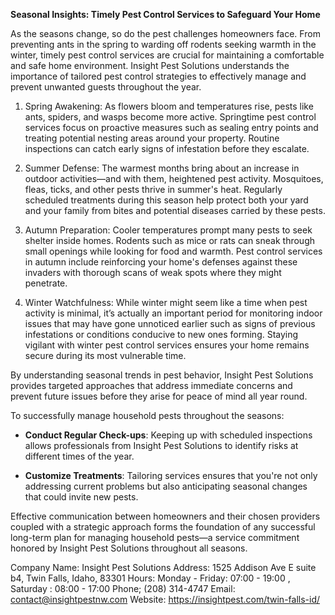 **Seasonal Insights: Timely Pest Control Services to Safeguard Your Home**

As the seasons change, so do the pest challenges homeowners face. From preventing ants in the spring to warding off rodents seeking warmth in the winter, timely pest control services are crucial for maintaining a comfortable and safe home environment. Insight Pest Solutions understands the importance of tailored pest control strategies to effectively manage and prevent unwanted guests throughout the year.

1. Spring Awakening: As flowers bloom and temperatures rise, pests like ants, spiders, and wasps become more active. Springtime pest control services focus on proactive measures such as sealing entry points and treating potential nesting areas around your property. Routine inspections can catch early signs of infestation before they escalate.

2. Summer Defense: The warmest months bring about an increase in outdoor activities—and with them, heightened pest activity. Mosquitoes, fleas, ticks, and other pests thrive in summer's heat. Regularly scheduled treatments during this season help protect both your yard and your family from bites and potential diseases carried by these pests.

3. Autumn Preparation: Cooler temperatures prompt many pests to seek shelter inside homes. Rodents such as mice or rats can sneak through small openings while looking for food and warmth. Pest control services in autumn include reinforcing your home's defenses against these invaders with thorough scans of weak spots where they might penetrate.

4. Winter Watchfulness: While winter might seem like a time when pest activity is minimal, it’s actually an important period for monitoring indoor issues that may have gone unnoticed earlier such as signs of previous infestations or conditions conducive to new ones forming. Staying vigilant with winter pest control services ensures your home remains secure during its most vulnerable time.

By understanding seasonal trends in pest behavior, Insight Pest Solutions provides targeted approaches that address immediate concerns and prevent future issues before they arise for peace of mind all year round.
  
To successfully manage household pests throughout the seasons:

- **Conduct Regular Check-ups**: Keeping up with scheduled inspections allows professionals from Insight Pest Solutions to identify risks at different times of the year.
  
- **Customize Treatments**: Tailoring services ensures that you're not only addressing current problems but also anticipating seasonal changes that could invite new pests.

Effective communication between homeowners and their chosen providers coupled with a strategic approach forms the foundation of any successful long-term plan for managing household pests—a service commitment honored by Insight Pest Solutions throughout all seasons.

Company Name: Insight Pest Solutions
Address: 1525 Addison Ave E suite b4, Twin Falls, Idaho, 83301
Hours: Monday - Friday: 07:00 - 19:00 , Saturday : 08:00 - 17:00
Phone; (208) 314-4747
Email: contact@insightpestnw.com
Website: https://insightpest.com/twin-falls-id/
